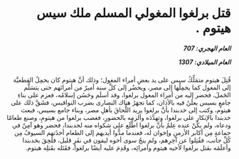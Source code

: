 <h1 dir="rtl">قتل برلغوا المغولي المسلم ملك سيس هيتوم .</h1>

<h5 dir="rtl">العام الهجري:  707

العام الميلادي: 1307

</h5>

<p dir="rtl">قُتِلَ هيتوم متمَلِّكُ سيس على يد بعضِ أمراء المغول؛ وذلك أنَّ هيتوم كان يحمِلُ القطعيَّة إلى المغول كما يحمِلُها إلى مصر، ويحضُر إلى كلِّ سنة أميرٌ من أمرائهم حتى يتسَلَّم الحَملَ، فحضر إليه من أمراء المغول برلغوا، وقد أسلَم وحَسُن إسلامُه، فعزم على بناءِ جامعٍ بسيس يعلَنُ فيه بالأذان، كما تجهَرُ هناك النصارى بضرب النواقيس، فشَقَّ ذلك على هيتوم، وكتب إلى خدبندا بأنَّ برلغوا يريد اللَّحاقَ بأهلِ مصر، وبناء جامع بسيس، فبعث خدبندا بالإنكارِ على برلغوا، وتهدَّدَه وألزمه بالحضورِ، فغضب برلغوا من هيتومِ، وصنع طعامًا ودعاه، ولم يكُنْ عنده عِلمٌ بأنَّ برلغوا اطَّلَع على شكواه منه لخدبندا، فحضر وهو آمِنٌ في جماعةٍ مِن أكابر الأرمنِ وإخوان له، فعندما مدُّوا أيديهم إلى الطعام أخذَتهم السيوفُ مِن كُلِّ جانب، فقُتِلوا عن آخِرِهم، ولم ينجُ سوى أخوه ليفون في نفَرٍ قليل، فلَحِقَ بخدبندا وأعلَمَه بقتل برلغوا لأخيه هيتوم وأمرائِه، وقَدِمَ عليه أيضًا برلغوا، فقَتَله بقَتلِه هيتوم.</p></br>
